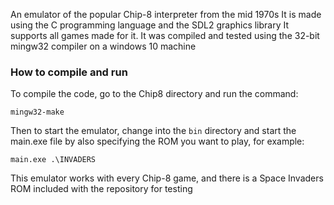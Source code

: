 An emulator of the popular Chip-8 interpreter from the mid 1970s
It is made using the C programming language and the SDL2 graphics library
It supports all games made for it.
It was compiled and tested using the 32-bit mingw32 compiler on a windows 10 machine 
### How to compile and run

To compile the code, go to the Chip8 directory and run the command:

`mingw32-make`

Then to start the emulator, change into the `bin` directory and start the main.exe file by also specifying the ROM you want to play, for example:

`main.exe .\INVADERS`

This emulator works with every Chip-8 game, and there is a Space Invaders ROM included with the repository for testing
